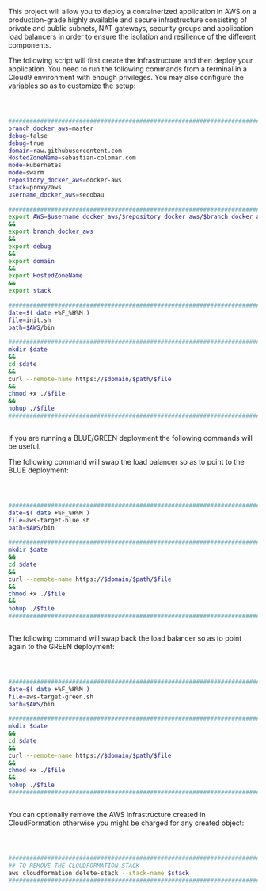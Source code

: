 This project will allow you to deploy a containerized application in AWS on a production-grade highly available and secure infrastructure consisting of private and public subnets, NAT gateways, security groups and application load balancers in order to ensure the isolation and resilience of the different components.


The following script will first create the infrastructure and then deploy your application. You need to run the following commands from a terminal in a Cloud9 environment with enough privileges.
You may also configure the variables so as to customize the setup:


```BASH



#########################################################################
branch_docker_aws=master                                                \
debug=false                                                             \
debug=true                                                              \
domain=raw.githubusercontent.com                                        \
HostedZoneName=sebastian-colomar.com                                    \
mode=kubernetes                                                         \
mode=swarm                                                              \
repository_docker_aws=docker-aws                                        \
stack=proxy2aws                                                         \
username_docker_aws=secobau                                             \
                                                                        ;
#########################################################################
export AWS=$username_docker_aws/$repository_docker_aws/$branch_docker_aws \
&&                                                                      \
export branch_docker_aws                                                \
&&                                                                      \
export debug                                                            \
&&                                                                      \
export domain                                                           \
&&                                                                      \
export HostedZoneName                                                   \
&&                                                                      \
export stack                                                            \
                                                                        ;
#########################################################################
date=$( date +%F_%H%M )                                                 \
file=init.sh                                                            \
path=$AWS/bin                                                           \
                                                                        ;
#########################################################################
mkdir $date                                                             \
&&                                                                      \
cd $date                                                                \
&&                                                                      \
curl --remote-name https://$domain/$path/$file                          \
&&                                                                      \
chmod +x ./$file                                                        \
&&                                                                      \
nohup ./$file                                                           &
#########################################################################



```


If you are running a BLUE/GREEN deployment the following commands will be useful.


The following command will swap the load balancer so as to point to the BLUE deployment:
```BASH



#########################################################################
date=$( date +%F_%H%M )                                                 \
file=aws-target-blue.sh                                                 \
path=$AWS/bin                                                           \
                                                                        ;
#########################################################################
mkdir $date                                                             \
&&                                                                      \
cd $date                                                                \
&&                                                                      \
curl --remote-name https://$domain/$path/$file                          \
&&                                                                      \
chmod +x ./$file                                                        \
&&                                                                      \
nohup ./$file                                                           &
#########################################################################



```


The following command will swap back the load balancer so as to point again to the GREEN deployment:


```BASH



#########################################################################
date=$( date +%F_%H%M )                                                 \
file=aws-target-green.sh                                                \
path=$AWS/bin                                                           \
                                                                        ;
#########################################################################
mkdir $date                                                             \
&&                                                                      \
cd $date                                                                \
&&                                                                      \
curl --remote-name https://$domain/$path/$file                          \
&&                                                                      \
chmod +x ./$file                                                        \
&&                                                                      \
nohup ./$file                                                           &
#########################################################################



```


You can optionally remove the AWS infrastructure created in CloudFormation otherwise you might be charged for any created object:


```BASH



#########################################################################
## TO REMOVE THE CLOUDFORMATION STACK                                   #
aws cloudformation delete-stack --stack-name $stack                     ;
#########################################################################



```



